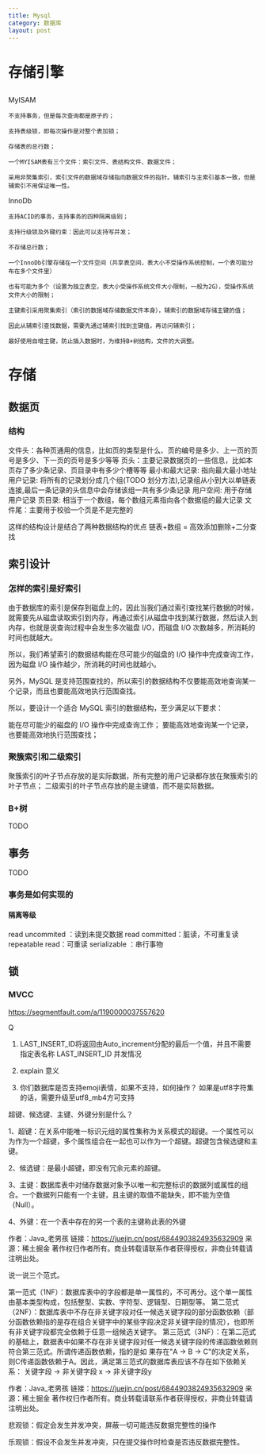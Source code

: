 ```yaml
---
title: Mysql
category: 数据库
layout: post
---
```


# 存储引擎

## 
MyISAM
```
不支持事务，但是每次查询都是原子的；

支持表级锁，即每次操作是对整个表加锁；

存储表的总行数；

一个MYISAM表有三个文件：索引文件、表结构文件、数据文件；

采用非聚集索引，索引文件的数据域存储指向数据文件的指针。辅索引与主索引基本一致，但是辅索引不用保证唯一性。
```

InnoDb
```
支持ACID的事务，支持事务的四种隔离级别；

支持行级锁及外键约束：因此可以支持写并发；

不存储总行数；

一个InnoDb引擎存储在一个文件空间（共享表空间，表大小不受操作系统控制，一个表可能分布在多个文件里）

也有可能为多个（设置为独立表空，表大小受操作系统文件大小限制，一般为2G），受操作系统文件大小的限制；

主键索引采用聚集索引（索引的数据域存储数据文件本身），辅索引的数据域存储主键的值；

因此从辅索引查找数据，需要先通过辅索引找到主键值，再访问辅索引；

最好使用自增主键，防止插入数据时，为维持B+树结构，文件的大调整。
```

# 存储
## 数据页

### 结构
文件头：各种页通用的信息，比如页的类型是什么、页的编号是多少、上一页的页号是多少、下一页的页号是多少等等
页头：主要记录数据页的一些信息，比如本页存了多少条记录、页目录中有多少个槽等等
最小和最大记录: 指向最大最小地址
用户记录: 将所有的记录划分成几个组(TODO 划分方法),记录组从小到大以单链表连接,最后一条记录的头信息中会存储该组一共有多少条记录
用户空间: 用于存储用户记录
页目录: 相当于一个数组，每个数组元素指向各个数据组的最大记录
文件尾：主要用于校验一个页是不是完整的

这样的结构设计是结合了两种数据结构的优点
链表+数组 = 高效添加删除+二分查找

## 索引设计

### 怎样的索引是好索引
由于数据库的索引是保存到磁盘上的，因此当我们通过索引查找某行数据的时候，就需要先从磁盘读取索引到内存，再通过索引从磁盘中找到某行数据，然后读入到内存，也就是说查询过程中会发生多次磁盘 I/O，而磁盘 I/O 次数越多，所消耗的时间也就越大。

所以，我们希望索引的数据结构能在尽可能少的磁盘的 I/O 操作中完成查询工作，因为磁盘 I/O 操作越少，所消耗的时间也就越小。

另外，MySQL 是支持范围查找的，所以索引的数据结构不仅要能高效地查询某一个记录，而且也要能高效地执行范围查找。

所以，要设计一个适合 MySQL 索引的数据结构，至少满足以下要求：

能在尽可能少的磁盘的 I/O 操作中完成查询工作；
要能高效地查询某一个记录，也要能高效地执行范围查找；

### 聚簇索引和二级索引

聚簇索引的叶子节点存放的是实际数据，所有完整的用户记录都存放在聚簇索引的叶子节点；
二级索引的叶子节点存放的是主键值，而不是实际数据。

### B+树
TODO

## 事务
TODO

### 事务是如何实现的
#### 隔离等级
read uncommited ：读到未提交数据
read committed：脏读，不可重复读
repeatable read：可重读
serializable ：串行事物


## 锁

### MVCC
https://segmentfault.com/a/1190000037557620

Q
1. LAST_INSERT_ID将返回由Auto_increment分配的最后一个值，并且不需要指定表名称
LAST_INSERT_ID 并发情况
2. explain 意义

3. 你们数据库是否支持emoji表情，如果不支持，如何操作？
如果是utf8字符集的话，需要升级至utf8_mb4方可支持

超键、候选键、主键、外键分别是什么？


1、超键：在关系中能唯一标识元组的属性集称为关系模式的超键。一个属性可以为作为一个超键，多个属性组合在一起也可以作为一个超键。超键包含候选键和主键。


2、候选键：是最小超键，即没有冗余元素的超键。


3、主键：数据库表中对储存数据对象予以唯一和完整标识的数据列或属性的组合。一个数据列只能有一个主键，且主键的取值不能缺失，即不能为空值（Null）。


4、外键：在一个表中存在的另一个表的主键称此表的外键

作者：Java_老男孩
链接：https://juejin.cn/post/6844903824935632909
来源：稀土掘金
著作权归作者所有。商业转载请联系作者获得授权，非商业转载请注明出处。

说一说三个范式。

第一范式（1NF）：数据库表中的字段都是单一属性的，不可再分。这个单一属性由基本类型构成，包括整型、实数、字符型、逻辑型、日期型等。
第二范式（2NF）：数据库表中不存在非关键字段对任一候选关键字段的部分函数依赖（部分函数依赖指的是存在组合关键字中的某些字段决定非关键字段的情况），也即所有非关键字段都完全依赖于任意一组候选关键字。
第三范式（3NF）：在第二范式的基础上，数据表中如果不存在非关键字段对任一候选关键字段的传递函数依赖则符合第三范式。所谓传递函数依赖，指的是如 果存在"A → B → C"的决定关系，则C传递函数依赖于A。因此，满足第三范式的数据库表应该不存在如下依赖关系： 关键字段 → 非关键字段 x → 非关键字段y

作者：Java_老男孩
链接：https://juejin.cn/post/6844903824935632909
来源：稀土掘金
著作权归作者所有。商业转载请联系作者获得授权，非商业转载请注明出处。

悲观锁：假定会发生并发冲突，屏蔽一切可能违反数据完整性的操作

乐观锁：假设不会发生并发冲突，只在提交操作时检查是否违反数据完整性。